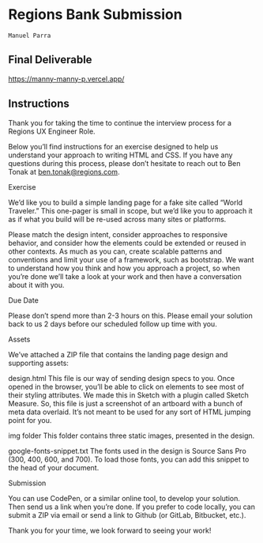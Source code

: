 # Regions Bank Submission
```
Manuel Parra
```
## Final Deliverable
https://manny-manny-p.vercel.app/

## Instructions

Thank you for taking the time to continue the interview process for a Regions UX Engineer Role.

Below you’ll find instructions for an exercise designed to help us understand your approach to writing HTML and CSS. If you have any questions during this process, please don’t hesitate to reach out to Ben Tonak at ben.tonak@regions.com.

Exercise

We’d like you to build a simple landing page for a fake site called “World Traveler.” This one-pager is small in scope, but we’d like you to approach it as if what you build will be re-used across many sites or platforms.

Please match the design intent, consider approaches to responsive behavior, and consider how the elements could be extended or reused in other contexts. As much as you can, create scalable patterns and conventions and limit your use of a framework, such as bootstrap. We want to understand how you think and how you approach a project, so when you’re done we’ll take a look at your work and then have a conversation about it with you.

Due Date

Please don’t spend more than 2-3 hours on this. Please email your solution back to us 2 days before our scheduled follow up time with you.

Assets

We’ve attached a ZIP file that contains the landing page design and supporting assets:

design.html This file is our way of sending design specs to you. Once opened in the browser, you’ll be able to click on elements to see most of their styling attributes. We made this in Sketch with a plugin called Sketch Measure. So, this file is just a screenshot of an artboard with a bunch of meta data overlaid. It’s not meant to be used for any sort of HTML jumping point for you.

img folder This folder contains three static images, presented in the design.

google-fonts-snippet.txt The fonts used in the design is Source Sans Pro (300, 400, 600, and 700). To load those fonts, you can add this snippet to the head of your document.

Submission

You can use CodePen, or a similar online tool, to develop your solution. Then send us a link when you’re done. If you prefer to code locally, you can submit a ZIP via email or send a link to Github (or GitLab, Bitbucket, etc.).

Thank you for your time, we look forward to seeing your work!